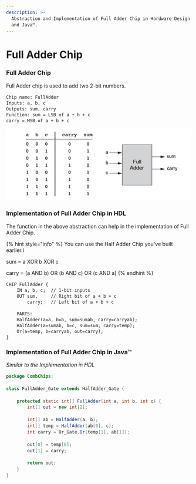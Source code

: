 ```yaml
---
description: >-
  Abstraction and Implementation of Full Adder Chip in Hardware Design Language
  and Java™.
---
```


# Full Adder Chip

### Full Adder Chip

Full Adder chip is used to add two 2-bit numbers.

```nand2tetris-hdl
Chip name: FullAdder
Inputs: a, b, c
Outputs: sum, carry
Function: sum = LSB of a + b + c
carry = MSB of a + b + c
```

![Abstraction of Full Adder Chip - Representation and Truth Table](../.gitbook/assets/img.png)

### Implementation of Full Adder Chip in HDL

The function in the above abstraction can help in the implementation of Full Adder Chip.

{% hint style="info" %}
You can use the Half Adder Chip you've built earlier.l

sum = a XOR b XOR c

carry = (a AND b) OR (b AND c) OR (c AND a)
{% endhint %}

```nand2tetris-hdl
CHIP FullAdder {
    IN a, b, c;  // 1-bit inputs
    OUT sum,     // Right bit of a + b + c
        carry;   // Left bit of a + b + c

    PARTS:
    HalfAdder(a=a, b=b, sum=sumab, carry=carryab);
    HalfAdder(a=sumab, b=c, sum=sum, carry=temp);
    Or(a=temp, b=carryab, out=carry);
}
```

### Implementation of Full Adder Chip in Java™

_Similar to the Implementation in HDL_

```java
package CombChips;

class FullAdder_Gate extends HalfAdder_Gate {

    protected static int[] FullAdder(int a, int b, int c) {
        int[] out = new int[2];

        int[] ab = HalfAdder(a, b);
        int[] temp = HalfAdder(ab[0], c);
        int carry = Or_Gate.Or(temp[1], ab[1]);

        out[0] = temp[0];
        out[1] = carry;

        return out;
    }
}
```
